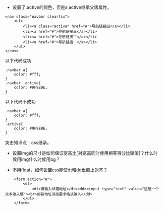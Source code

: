 * 设置了.active的颜色，但是a.active继承父级属性。
```
<nav class="navbar clearfix">
	<ul>
		<li><a class="active" href="#">导航链接四</a></li>
		<li><a href="#">导航链接三</a></li>
		<li><a href="#">导航链接二</a></li>
		<li><a href="#">导航链接一</a></li>
	</ul>
</nav>
```
以下代码成功
```
.navbar a{
	color: #fff;
}
.navbar .active{
	color: #9F9E9E;
}
```
以下代码不成功
```
.navbar a{
	color: #fff;
}
.active{
	color: #9F9E9E;
}
```
突击知识点：css继承。

* 设置img的尺寸是如何保证宽高比[对宽高同时使用相等百分比赋值]？什么时候用img什么时候用bg？

* 不用float，如何设置css能使dt和dd垂直上对齐？
```
	<form action="#">
		<dl>
			<dt>请输入邮箱地址</dt><dd><input type="text" value="这是一个文本输入框"><br>邮箱地址请按要求格式输入</dd>
		</dl>
	</form>
```
